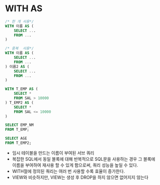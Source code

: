 # WITH AS
```sql
/* 한 개 사용*/
WITH 이름 AS (
	SELECT ...
	FROM ...
) 
```
```sql
/* 중복  사용*/
WITH 이름 AS (
	SELECT ...
	FROM ...
) 이름2 AS (
	SELECT ...
	FROM ...
)
```
```sql
WITH T_EMP AS (
	SELECT *
	FROM SAL > 10000
) T_EMP2 AS (
	SELECT *
	FROM SAL <= 10000
)

SELECT EMP_NM
FROM T_EMP;

SELECT AGE
FROM T_EMP2;
```
- 임시 테이블을 만드는 이름이 부여된 서브 쿼리
- 복잡한 SQL에서 동일 블록에 대해 반복적으로 SQL문을 사용하는 경우 그 블록에 이름을 부여하여 재사용 할 수 있게 함으로써, 쿼리 성능을 높일 수 있다.
- WITH절에 정의된 쿼리는 여러 번 사용할 수록 효율이 증가한다.
- VIEW와 비슷하지만, VIEW는 생성 후 DROP을 하지 않으면 없어지지 않는다